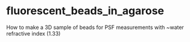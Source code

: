 # fluorescent_beads_in_agarose
How to make a 3D sample of beads for PSF measurements with ~water refractive index (1.33)
